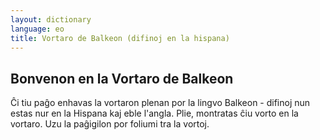 ```yaml
---
layout: dictionary
language: eo
title: Vortaro de Balkeon (difinoj en la hispana)
---
```


## Bonvenon en la Vortaro de Balkeon
Ĉi tiu paĝo enhavas la vortaron plenan por la lingvo Balkeon - difinoj nun estas nur en la Hispana kaj eble l'angla. Plie, montratas ĉiu vorto en la vortaro. Uzu la paĝigilon por foliumi tra la vortoj.

<div id="dictionary"></div>
